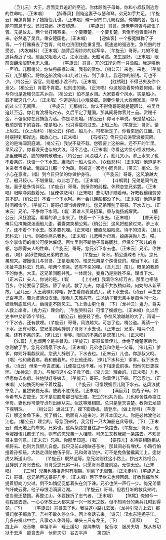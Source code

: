 <!-- { "loadSidebar": true } -->
　　〔旦儿云〕大王。后面吴兵追赶的至近。你休顾俺子母每。你和小叔叔则逃您的性命咱。〔正末唱〕
　　【醉春风】则俺这妻子似瑟和琴。弟兄如手共足。〔芊旋云〕俺怎肯撇下了嫂嫂侄儿也。〔正末唱〕俺一家四口儿盼程途。俺端的苦。苦几能勾罢息干戈。还归宫阙。抚安黎庶。
　　〔芊旋云〕哥哥。想俺申包胥与那伍子胥。元是故友。两个曾打赌赛来。一个要覆楚。一个要复楚。若俺申包胥借得兵来。必然退了吴兵。重安楚国也。〔正末唱〕
　　【迎仙客】一个报冤雠称了子胥。一个打赌赛去了包胥。何处也济困扶危重复楚。慌速速的强逃生。急煎煎的甘受苦。〔内发喊科〕〔正末唱〕脑背后闹炒炒的起军卒。〔芊旋云〕哥哥。兀的不是追兵渐近了也。前面又阻着大江。江水泛涨。无船可渡。怎生是好。〔正末唱〕眼前面翻滚滚野水无人渡。
　　〔芊旋云〕哥哥。兀的江岸边有一只渔船。我是唤他一声咱。兀那梢公。你快将船撑过来。我有的赏你。〔梢公云〕来也。来也。〔芊旋云〕兀那梢公。将你这船渡俺四口儿过江去。到了岸上。我还你的船钱。可也不少。〔梢公云〕客官。则是船小渡不的。〔正末唱〕
　　【红绣鞋】不得已央及你个渔父。〔梢公云〕肯载不肯载。也则由的我。〔正末唱〕似这般妆着势待要何如。我与你也是近疃邻庄共乡闾。〔梢公云〕怕不是乡闾。大家要看个风水。实是船小。载不起这几个人。〔正末唱〕你道是船儿小难装载。则要你量儿大救俺家属。早早的过长江无间阻。
　　〔芊旋云〕兀那梢公。你认不得俺哥哥就是楚昭公。被吴兵追赶至近。你若肯渡将俺过去。久后平定了楚国。那其间将你官封三品。赏赐千金。不强似你在此捕鱼为活。你是寻思咱。〔梢公云〕你可不早说。既是楚昭公。我须是管下的百姓。便是船小。也只得载将过去。上船上船。〔芊旋云〕哥哥。请上船去。〔众上船科〕〔梢公云〕仔细。船儿小。可都坐定了。你看偌远的江面。几时摆得到那岸边。纔放心也。〔正末唱〕
　　【石榴花】俺只见云涛雪浪接天隅。这的是海阔洞庭湖。〔梢公云〕我说不载不载。您强要上这船来。还不开的半里。早风起了。你看泼天也似的大浪。可不苦也。〔正末唱〕你看这大惊小怪泼村夫。那里便叫苦。諕的俺魄散魂无。〔梢公云〕风浪越大了。船儿又小。渰上水来了也不着亲的。快请一个下水去。纔救的一船人性命。〔众做悲科〕〔正末唱〕他道是不关亲者当身故。俺四口儿那一个为疎。则被这一家老小同奔赴。〔带云〕梢公。你小心在意者。〔唱〕到今日只仗的你做护身符。
　　〔芊旋云〕哥哥。这风浪越大了。船只较小。不堪重载。似此怎了也。〔正末唱〕
　　【斗鹌鹑】兄弟是同气连枝。妻子是多情伴侣。〔芊旋云〕哥哥。则保你的前程。休顾恋您兄弟罢。〔正末唱〕眼睁睁弟觑着兄。〔旦倈做悲科〕〔正末唱〕悲切切子随着母。好教我穰穰劳劳意不舒。〔梢公云〕不着一个下水呵。再一会儿连船都没了也。〔正末唱〕他道是霎时间都命卒。〔芊旋云〕哥哥好觑当嫂嫂侄儿。您兄弟拜别了哥哥。下水去也。〔正末云〕兄弟。不争你下水呵。〔唱〕着谁人买马招军。重与俺扬威耀武。
　　〔梢公云〕风狂浪猛。看看的渰上水来了。快着一个下水去。〔正末唱〕
　　【普天乐】俺只见掩掩泼泼画船儿歪。囊囊突突梢公絮。〔梢公云〕这风把船掀过来。渰上水了。还不着个下水去。敢多要死哩。〔正末唱〕便直恁般险恶。待不的须臾。〔旦儿悲科云〕儿也。则被你痛杀我也。〔正末唱〕儿悲啼为母离。娘痛哭抛儿去。哎。你个掌命司的梢公可便休催促。百忙里割不断他子母每肠肚。但保全了孩儿的身躯。怎顾得夫人的性命。〔芊旋云〕哥哥。您兄弟下水去也。〔正末云〕兄弟。你住者。〔唱〕紧揪住俺这兄弟的衣服。
　　〔芊旋云〕哥哥。梢公道疎者下船。您兄弟想来。嫂嫂侄儿与哥哥。正是着亲的。惟您兄弟是个疎慢些的。理当下水。〔正末扯芊旋科云〕兄弟。咱两个须亲。还有不亲的哩。〔旦儿云〕孩儿。眼见的我顾不的你也。大王。这兄弟同胞共乳。一体而分。妾身乃是别姓不亲。理当下水。〔正末云〕夫人。你说的是。〔唱〕
　　【上小楼】我着你名标万古。那里也相随百步。你待要留了婴孩。替了亲叔。救了儿夫。你道不共族稍似疎。何妨的从新革故。〔旦儿云〕大王我嘱付你咱。好生看顾我这孩儿。我下水去也。〔诗云〕半生空记百年恩。苦为波涛没汉津。眼看儿夫难共守。生抛幼子若无亲手足自今同一处。姻缘到底属何人。幽魂定不随风去。飞上青山更化身。〔下〕〔龙神云〕鬼力。将夫人救上岸者。〔鬼力云〕理会的。〔芊旋哭科云〕可惜了嫂嫂也。〔正末唱〕久以后史书中又新添个节妇。
　　〔梢公云〕船便轻了些。争奈风浪越越的大了。再请一个下水去。还有救哩。〔芊旋云〕哥哥。风浪越大。可怎了也。梢公道。再请一个下水。还有可救。您兄弟则索辞别了哥哥下水去也。〔正末云〕兄弟。咱两个须亲。还有不亲的来。〔倈儿云〕爹爹。眼见的不亲的是您孩儿也。〔正末唱〕
　　【幺篇】儿也觑两个是亲骨肉。〔芊旋云〕哥哥留着侄儿。休绝了俺楚家后代。你则放了手。您兄弟情愿下水去。〔正末唱〕兄弟也我和你是一父母。〔倈儿云〕爹爹。你则好看觑叔叔。您孩儿辞别了。下水去也。〔正末云〕儿也。你那叔父呵。〔唱〕他和我着疼。我和他着热。你比他还疎。〔倈儿下水科云〕爹爹。我下水去也。〔诗云〕母亲一命丧波澜。儿便投江也不难。地下相逢说前事。知他何日更探环。〔龙神云〕鬼力。与我将这小公子救了者。〔鬼力云〕理会的。〔正末唱〕儿也但愿你去水府。往地狱好寻娘去。〔芊旋云〕哥哥。你着侄儿下船。可怎忍也。〔正末唱〕又何妨死的来不着坟墓。
　　〔芊旋云〕可惜嫂嫂侄儿刚下水去。这风浪就宁息了。虽然安稳无事。使我不胜伤感。〔正末唱〕
　　【满庭芳】哀哉子母。如今希有从古应无。又不是进胶舟那日昭王渡。怎生的也共为鱼。儿也你舍性命投江伴母。妻也你可便守贞烈出嫁从夫。似这等难相顾。总只是皇天丧楚。教你去龙颔下探明珠。
　　〔梢公云〕渡过江了。撺下脚踏板。请登岸。〔做上岸科〕〔芊旋云〕解这金鱼下来。赏了梢公。后面有人追来时。若非本国之人。你是必休渡他过江也。〔梢公云〕理会的。等您回来时。我另打一只大海船在此等候。〔下〕〔正末云〕谢天地上的岸来。兄弟也。这两条路您自往那一条路去。〔芊旋云〕哥哥。现今嫂嫂侄儿都无了也。则有的您兄弟一人相随。可怎生又教我那一条路去。不知哥哥主着何意。〔正末云〕兄弟。你那里知道。〔唱〕
　　【耍孩儿】本待要相随相从相将去。也则为我胆儿自虚。我只见前山掩映苍苍树。那其间必有埋伏。小路行怕撞着孙都统。大路走须防他伍子胥。兄和弟谁防护。可不是免鱼鳖纔离江上。逢豺虎又断送山谷。
　　〔芊旋云〕既然这等。您兄弟则往这小路上。抄出大路相会。且辞别了哥哥去也。哥哥受您兄弟一拜。只愿哥哥稳登前路。无惊无恐。〔正末唱〕
　　【二煞】兄弟也咱相逢时有限期。别离了无限苦。〔正末走科〕〔芊旋追上云〕哥哥。您兄弟再送哥哥几步。〔正末唱〕两下里欲去也频回觑。好教我痛煞煞提着胆向刀尖过。倒不如悄促促低着头在剑下诛。兄弟也哭一声行一步。俺兄弟情气吁成云雾。他子母恨泪滴满江湖。
　　〔芊旋云〕哥哥。但若打听的救兵来时。便当重还楚国。再整江山。休要挫折了志气者。〔正末唱〕
　　【煞尾】俺如今一程程逐去途。一心心怀故土大都来是一兴一败天之数。但不知肯分的秦兵几时到得楚。〔下〕
　　〔芊旋云〕哥哥去了也。我往这小路儿去罢。〔龙神引鬼力上云〕那贤妇孝子都救了。吾神不敢久停久住。回上帝话去来。〔诗云〕汉水东连扬子江。几多舟楫此中亡。凡事劝人休碌碌。举头三尺有龙王。〔下〕
　　〔音释〕
　　足疽上声　涨音帐　卒祖平声　疃土缓切　屋绳朱切　促音取　服房夫切　族从苏切　狱于去声　颔含去声　伏房夫切　谷古平声
　　第四折
